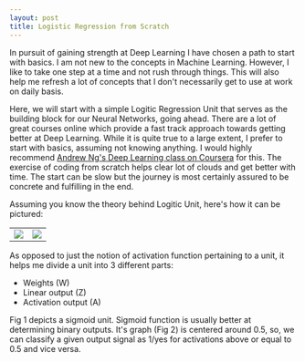 ```yaml
---
layout: post
title: Logistic Regression from Scratch
---
```


In pursuit of gaining strength at Deep Learning I have chosen a path to start with basics. I am not new to the concepts in Machine Learning. However, I like to take one step at a time and not rush through things. This will also help me refresh a lot of concepts that I don't necessarily get to use at work on daily basis.

Here, we will start with a simple Logitic Regression Unit that serves as the building block for our Neural Networks, going ahead. There are a lot of great courses online which provide a fast track approach towards getting better at Deep Learning. While it is quite true to a large extent, I prefer to start with basics, assuming not knowing anything. I would highly recommend [Andrew Ng's Deep Learning class on Coursera](https://www.coursera.org/specializations/deep-learning) for this. The exercise of coding from scratch helps clear lot of clouds and get better with time. The start can be slow but the journey is most certainly assured to be concrete and fulfilling in the end.

Assuming you know the theory behind Logitic Unit, here's how it can be pictured:

<!-- <table>
  <tbody>
    <tr>
      <td>
        <center><img src="https://www.safaribooksonline.com/library/view/python-deeper-insights/9781787128576/graphics/B05198_06_01.jpg" style="width:50%;height:50%;"></center>

        Fig 1 : Source: [Safari Books Online](https://www.safaribooksonline.com/library/view/python-deeper-insights/9781787128576/graphics/B05198_06_01.jpg)
      </td>
      <td>
        <center><img src="{{ site.baseurl }}/public/img/sigmoid.png" style="width:50%;height:50%;"></center>

        Fig 2 : Source: [Wikipedia](https://en.wikipedia.org/wiki/Sigmoid_function#/media/File:Logistic-curve.svg)
      </td>
    </tr>
  <tbody>
</table> -->

<table>
  <tbody>
    <tr>
      <td><img src="https://www.safaribooksonline.com/library/view/python-deeper-insights/9781787128576/graphics/B05198_06_01.jpg"></td>
      <td><img src="{{ site.baseurl }}/public/img/sigmoid.png"></td>
    </tr>
  </tbody>
</table>


As opposed to just the notion of activation function pertaining to a unit, it helps me divide a unit into 3 different parts:

* Weights (W)
* Linear output (Z)
* Activation output (A)

Fig 1 depicts a sigmoid unit. Sigmoid function is usually better at determining binary outputs. It's graph (Fig 2) is centered around 0.5, so, we can classify a given output signal as 1/yes for activations above or equal to 0.5 and vice versa.
